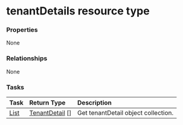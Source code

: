 # tenantDetails resource type



### Properties
None

### Relationships
None


### Tasks

| Task		   | Return Type	|Description|
|:---------------|:--------|:----------|
|[List](../api/tenantdetail_list.md) | [TenantDetail](tenantdetail.md) [] |Get tenantDetail object collection. |

<!-- uuid: 17a00f25-1499-4035-8896-f7152eb6f23f
2015-10-09 18:41:47 UTC -->